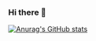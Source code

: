 ### Hi there 👋
[![Anurag's GitHub stats](https://github-readme-stats.vercel.app/api?username=Sartherland)](https://github.com/anuraghazra/github-readme-stats)
